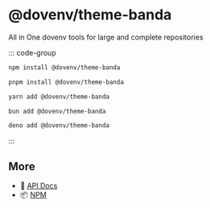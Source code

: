 # @dovenv/theme-banda

All in One dovenv tools for large and complete repositories

::: code-group

```bash [npm]
npm install @dovenv/theme-banda
```

```bash [pnpm]
pnpm install @dovenv/theme-banda
```

```bash [yarn]
yarn add @dovenv/theme-banda
```

```bash [bun]
bun add @dovenv/theme-banda
```

```bash [deno]
deno add @dovenv/theme-banda
```

:::


## More

- 📖 [API Docs](api.md)
- 📦 [NPM](https://www.npmjs.com/package/@dovenv/theme-banda)
